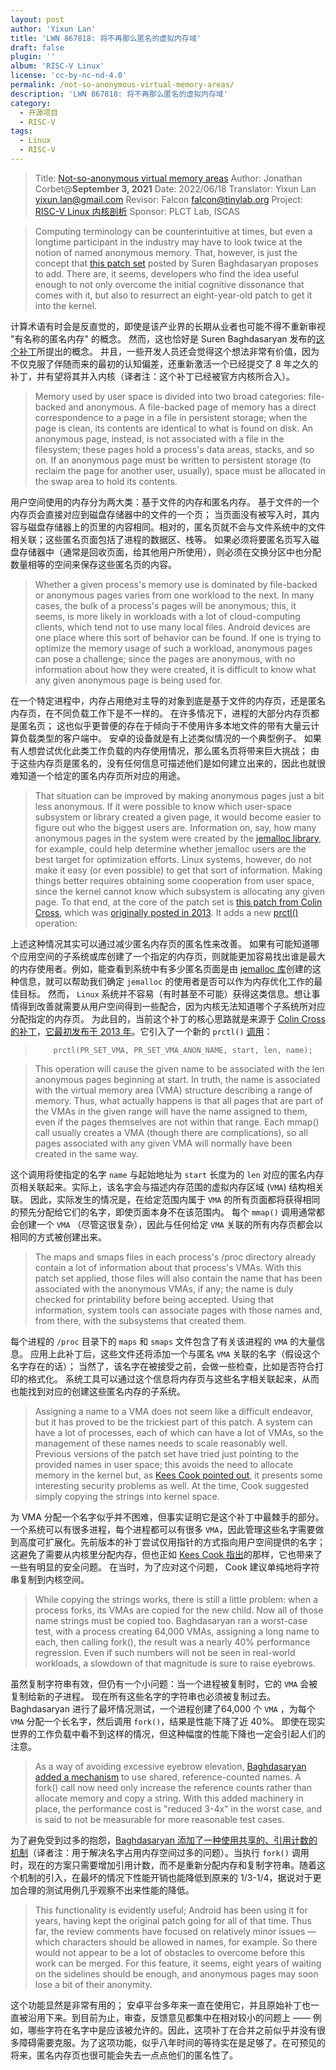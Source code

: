 ```yaml
---
layout: post
author: 'Yixun Lan'
title: 'LWN 867818: 将不再那么匿名的虚拟内存域'
draft: false
plugin: ''
album: 'RISC-V Linux'
license: 'cc-by-nc-nd-4.0'
permalink: /not-so-anonymous-virtual-memory-areas/
description: 'LWN 867818: 将不再那么匿名的虚拟内存域'
category:
  - 开源项目
  - RISC-V
tags:
  - Linux
  - RISC-V
---
```


> Title:      [Not-so-anonymous virtual memory areas](https://lwn.net/Articles/867818/)
> Author:     Jonathan Corbet@**September 3, 2021**
> Date:       2022/06/18
> Translator: Yixun Lan <yixun.lan@gmail.com>
> Revisor:    Falcon <falcon@tinylab.org>
> Project:    [RISC-V Linux 内核剖析](https://gitee.com/tinylab/riscv-linux)
> Sponsor: PLCT Lab, ISCAS


> Computing terminology can be counterintuitive at times, but even a longtime participant in the industry may have to look twice at the notion of named anonymous memory.  That, however, is just the concept that [this patch set][1] posted by Suren Baghdasaryan proposes to add.  There are, it seems, developers who find the idea useful enough to not only overcome the initial cognitive dissonance that comes with it, but also to resurrect an eight-year-old patch to get it into the kernel.

计算术语有时会是反直觉的，即使是该产业界的长期从业者也可能不得不重新审视 "有名称的匿名内存" 的概念。 然而，这也恰好是 Suren Baghdasaryan 发布的[这个补丁][1]所提出的概念。 并且，一些开发人员还会觉得这个想法非常有价值，因为不仅克服了伴随而来的最初的认知偏差，还重新激活一个已经提交了 8 年之久的补丁，并有望将其并入内核（译者注：这个补丁已经被官方内核所合入）。


 > Memory used by user space is divided into two broad categories: file-backed and anonymous.  A file-backed page of memory has a direct correspondence to a page in a file in persistent storage; when the page is clean, its contents are identical to what is found on disk.  An anonymous page, instead, is not associated with a file in the filesystem; these pages hold a process's data areas, stacks, and so on.  If an anonymous page must be written to persistent storage (to reclaim the page for another user, usually), space must be allocated in the swap area to hold its contents.

用户空间使用的内存分为两大类：基于文件的内存和匿名内存。 基于文件的一个内存页会直接对应到磁盘存储器中的文件的一个页； 当页面没有被写入时，其内容与磁盘存储器上的页里的内容相同。相对的，匿名页就不会与文件系统中的文件相关联；这些匿名页面包括了进程的数据区、栈等。 如果必须将要匿名页写入磁盘存储器中（通常是回收页面，给其他用户所使用），则必须在交换分区中也分配数量相等的空间来保存这些匿名页的内容。

> Whether a given process's memory use is dominated by file-backed or anonymous pages varies from one workload to the next.  In many cases, the bulk of a  process's pages will be anonymous; this, it seems, is more likely in workloads with a lot of cloud-computing clients, which tend not to use many local files.  Android devices are one place where this sort of behavior can be found.  If one is trying to optimize the memory usage of such a workload, anonymous pages can pose a challenge; since the pages are anonymous, with no information about how they were created, it is difficult to know what any given anonymous page is being used for.

在一个特定进程中，内存占用绝对主导的对象到底是基于文件的内存页，还是匿名内存页，在不同负载工作下是不一样的。 在许多情况下，进程的大部分内存页都是匿名页； 这也似乎更普便的存在于倾向于不使用许多本地文件的带有大量云计算负载类型的客户端中。 安卓的设备就是有上述类似情况的一个典型例子。 如果有人想尝试优化此类工作负载的内存使用情况，那么匿名页将带来巨大挑战； 由于这些内存页是匿名的，没有任何信息可描述他们是如何建立出来的，因此也就很难知道一个给定的匿名内存页所对应的用途。

> That situation can be improved by making anonymous pages just a bit less anonymous.  If it were possible to know which user-space subsystem or library created  a given page, it would become easier to figure out who the biggest users are.  Information on, say, how many anonymous pages in the system were created by the [jemalloc library][2], for example, could help determine whether jemalloc users are the best target for optimization efforts.  Linux systems, however, do not make it easy (or even possible) to get that sort of information.
 Making things better requires obtaining some cooperation from user space, since the kernel cannot know which subsystem is allocating any given page. To that end, at the core of the patch set is [this patch from Colin Cross][3], which was [originally posted in 2013][4].  It adds a new [prctl()][5] operation:

上述这种情况其实可以通过减少匿名内存页的匿名性来改善。 如果有可能知道哪个应用空间的子系统或库创建了一个指定的内存页，则就能更加容易找出谁是最大的内存使用者。例如，能查看到系统中有多少匿名页面是由 [jemalloc 库][2]创建的这种信息，就可以帮助我们确定 `jemalloc` 的使用者是否可以作为内存优化工作的最佳目标。 然而， `Linux` 系统并不容易（有时甚至不可能）获得这类信息。想让事情得到改善就需要从用户空间得到一些配合，因为内核无法知道哪个子系统所对应分配指定的内存页。 为此目的，当前这个补丁的核心思路就是来源于 [Colin Cross 的补丁][3]，[它最初发布于 2013 年][4]。它引入了一个新的 `prctl()` [调用][5]：

>
> ```
>     prctl(PR_SET_VMA, PR_SET_VMA_ANON_NAME, start, len, name);
> ```

> This operation will cause the given name to be associated with the len anonymous pages beginning at start.  In truth, the name is  associated with the virtual memory area (VMA) structure describing a range of memory.  Thus, what actually happens is that all pages that are part of the VMAs in the given range will have the name assigned to them, even if the pages themselves are not within that range.  Each mmap() call usually creates a VMA (though there are complications), so all pages associated with any given VMA will normally have been created in the same way.

这个调用将使指定的名字 `name` 与起始地址为 `start` 长度为的 `len` 对应的匿名内存页相关联起来。实际上，该名字会与描述内存范围的虚拟内存区域 (`VMA`) 结构相关联。 因此，实际发生的情况是，在给定范围内属于 `VMA` 的所有页面都将获得相同的预先分配给它们的名字，即使页面本身不在该范围内。 每个 `mmap()` 调用通常都会创建一个 `VMA` （尽管这很复杂），因此与任何给定 `VMA` 关联的所有内存页都会以相同的方式被创建出来。

> The maps and smaps files in each process's /proc directory already contain a lot of information about that process's VMAs. With this patch set applied, those files will also contain the name that has been associated with the anonymous VMAs, if any; the name is duly checked for printability before being accepted.  Using that information, system tools can associate pages with those names and, from there, with the subsystems that created them.

每个进程的 `/proc` 目录下的 `maps` 和 `smaps` 文件包含了有关该进程的 `VMA` 的大量信息。 应用上此补丁后，这些文件还将添加一个与匿名 `VMA` 关联的名字（假设这个名字存在的话）； 当然了，该名字在被接受之前，会做一些检查，比如是否符合打印的格式化。 系统工具可以通过这个信息将内存页与这些名字相关联起来，从而也能找到对应的创建这些匿名内存的子系统。

> Assigning a name to a VMA does not seem like a difficult endeavor, but it has proved to be the trickiest part of this patch.  A system can have a lot of processes, each of which can have a lot of VMAs, so the management of these names needs to scale reasonably well.  Previous versions of the patch set have tried just pointing to the provided names in user space; this avoids the need to allocate memory in the kernel but, as [Kees Cook pointed out][6], it presents some interesting security problems as well.  At the time, Cook suggested simply copying the strings into kernel space.

为 VMA 分配一个名字似乎并不困难，但事实证明它是这个补丁中最棘手的部分。一个系统可以有很多进程，每个进程都可以有很多 `VMA`，因此管理这些名字需要做到高度可扩展化。先前版本的补丁尝试仅用指针的方式指向用户空间提供的名字； 这避免了需要从内核里分配内存，但也正如 [Kees Cook 指出][6]的那样，它也带来了一些有明显的安全问题。 在当时，为了应对这个问题， Cook 建议单纯地将字符串复制到内核空间。

> While copying the strings  works, there is still a little problem: when a process forks, its VMAs  are copied for the new child.  Now all of those name strings must be copied too.  Baghdasaryan ran a worst-case test, with a process creating 64,000 VMAs, assigning a long name to each, then calling fork(), the result was a nearly 40% performance regression.  Even if such numbers will not be seen in real-world workloads, a slowdown of that magnitude is sure to raise eyebrows.

虽然复制字符串有效，但仍有一个小问题：当一个进程被复制时，它的 `VMA` 会被复制给新的子进程。 现在所有这些名字的字符串也必须被复制过去。 Baghdasaryan 进行了最坏情况测试，一个进程创建了64,000 个 `VMA` ，为每个 `VMA` 分配一个长名字，然后调用 `fork()`，结果是性能下降了近 40%。 即使在现实世界的工作负载中看不到这样的情况，但这种幅度的性能下降也一定会引起人们的注意。

> As a way of avoiding excessive eyebrow elevation, [Baghdasaryan added a mechanism][7] to use shared, reference-counted names.  A fork() call now need only increase the reference counts rather than allocate memory and copy a string.  With this added machinery in place, the performance cost is "reduced 3-4x" in the worst case, and is said to not be measurable for more reasonable test cases.

为了避免受到过多的抱怨，[Baghdasaryan 添加了一种使用共享的、引用计数的机制][7]（译者注：用于解决名字占用内存空间过多的问题）。当执行 `fork()` 调用时，现在的方案只需要增加引用计数，而不是重新分配内存和复制字符串。随着这个机制的引入，在最坏的情况下性能开销也能降低到原来的 1/3-1/4，据说对于更加合理的测试用例几乎观察不出来性能的降低。

> This functionality is evidently useful; Android has been using it for years, having kept the original patch going for all of that time.  Thus far, the review comments have focused on relatively minor issues — which characters should be allowed in names, for example.  So there would not appear to be a lot of obstacles to overcome before this work can be merged.  For this feature, it seems, eight years of waiting on the sidelines should be enough, and anonymous pages may soon lose a bit of their anonymity.

这个功能显然是非常有用的； 安卓平台多年来一直在使用它，并且原始补丁也一直被沿用下来。到目前为止，审查，反馈意见都集中在相对较小的问题上 —— 例如，哪些字符在名字中是应该被允许的。因此，这项补丁在合并之前似乎并没有很多障碍需要克服。为了这项功能，似乎八年时间的等待实在是足够了。在可预见的将来，匿名内存页也很可能会失去一点点他们的匿名性了。


[1]: https://lwn.net/ml/linux-kernel/20210827191858.2037087-1-surenb@google.com/
[2]: https://github.com/jemalloc/jemalloc
[3]: https://lwn.net/ml/linux-kernel/20210827191858.2037087-3-surenb@google.com/
[4]: https://lore.kernel.org/linux-mm/1383170047-21074-2-git-send-email-ccross@android.com/
[5]: https://man7.org/linux/man-pages/man2/prctl.2.html
[6]: https://lwn.net/ml/linux-mm/202009031031.D32EF57ED@keescook/
[7]: https://lwn.net/ml/linux-kernel/20210827191858.2037087-4-surenb@google.com/
